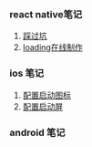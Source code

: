 ### react native笔记
1. [踩过坑](https://juejin.im/post/5b4d47e96fb9a04f844abde0)
1. [loading在线制作](https://loading.io/)
### ios 笔记
1. [配置启动图标](https://developer.apple.com/design/human-interface-guidelines/ios/icons-and-images/app-icon/)
1. [配置启动屏](https://developer.apple.com/design/human-interface-guidelines/ios/icons-and-images/launch-screen/)

### android 笔记

